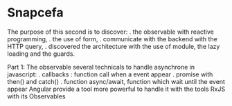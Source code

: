 # Snapcefa
The purpose of this second is to discover:
   . the observable with reactive programming,
   . the use of form,
   . communicate with the backend with the HTTP query,
   . discovered the architecture with the use of module, the lazy loading and the guards.

Part 1: The observable
several technicals to handle asynchrone in javascript:
   . callbacks : function call when a event appear
   . promise with then() and catch()
   . function async/await, function which wait until the event appear
Angular provide a tool more powerful to handle it with the tools RxJS with its Observables